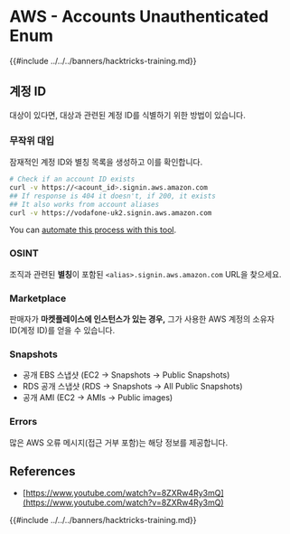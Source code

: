 # AWS - Accounts Unauthenticated Enum

{{#include ../../../banners/hacktricks-training.md}}

## 계정 ID

대상이 있다면, 대상과 관련된 계정 ID를 식별하기 위한 방법이 있습니다.

### 무작위 대입

잠재적인 계정 ID와 별칭 목록을 생성하고 이를 확인합니다.
```bash
# Check if an account ID exists
curl -v https://<acount_id>.signin.aws.amazon.com
## If response is 404 it doesn't, if 200, it exists
## It also works from account aliases
curl -v https://vodafone-uk2.signin.aws.amazon.com
```
You can [automate this process with this tool](https://github.com/dagrz/aws_pwn/blob/master/reconnaissance/validate_accounts.py).

### OSINT

조직과 관련된 **별칭**이 포함된 `<alias>.signin.aws.amazon.com` URL을 찾으세요.

### Marketplace

판매자가 **마켓플레이스에 인스턴스가 있는 경우,** 그가 사용한 AWS 계정의 소유자 ID(계정 ID)를 얻을 수 있습니다.

### Snapshots

- 공개 EBS 스냅샷 (EC2 -> Snapshots -> Public Snapshots)
- RDS 공개 스냅샷 (RDS -> Snapshots -> All Public Snapshots)
- 공개 AMI (EC2 -> AMIs -> Public images)

### Errors

많은 AWS 오류 메시지(접근 거부 포함)는 해당 정보를 제공합니다.

## References

- [https://www.youtube.com/watch?v=8ZXRw4Ry3mQ](https://www.youtube.com/watch?v=8ZXRw4Ry3mQ)

{{#include ../../../banners/hacktricks-training.md}}
